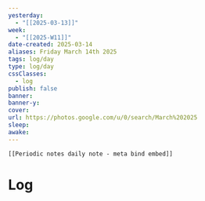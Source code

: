 ```yaml
---
yesterday: 
  - "[[2025-03-13]]"
week: 
  - "[[2025-W11]]" 
date-created: 2025-03-14
aliases: Friday March 14th 2025
tags: log/day
type: log/day
cssClasses:
  - log
publish: false
banner: 
banner-y: 
cover: 
url: https://photos.google.com/u/0/search/March%202025
sleep: 
awake:
---
```


```meta-bind-embed
[[Periodic notes daily note - meta bind embed]]
```

# Log